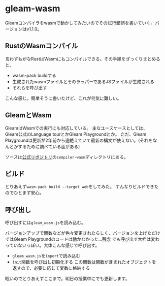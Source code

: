 # gleam-wasm

Gleamコンパイラをwasmで動かしてみたいのでその試行錯誤を書いていく。バージョンはv1.1.0。

## RustのWasmコンパイル

言わずもがなRustはWasmにもコンパイルできる。その手順をざっくりまとめると、

- wasm-pack buildする
- 生成されたwasmファイルとそのラッパーであるJSファイルが生成される
- それらを呼び出す

こんな感じ。簡単そうに書いたけど、これが何気に難しい。

## GleamとWasm

GleamはWasmでの実行にも対応している。
主なユースケースとしては、Gleam公式のLanguage tourとかGleam Playgroundとか。
ただ、Gleam Playgroundは更新が2年前から途絶えていて最新の構文が使えない。(それをなんとかするために調べている面がある)

ソースは[公式リポジトリ](https://github.com/gleam-lang/gleam/blob/main/compiler-wasm)の`compiler-wasm`ディレクトリにある。

## ビルド

とりあえず`wasm-pack build --target web`をしてみた。
すんなりビルドできたのでひとまず安心。

## 呼び出し

呼び出すには`gleam_wasm.js`を読み込む。

バージョンアップで関数などが色々変更されたらしく、バージョンを上げただけではGleam Playgroundのコードは動かなかった...残念
でも呼び出す大枠は変わっていないっぽい。大体こんな感じで呼び出す。


- `gleam_wasm.js`を`import`で読み込む
- `init`関数を呼び出し初期化する
  この関数は関数が含まれたオブジェクトを返すので、必要に応じて変数に格納する

眠いのでとりあえずここまで。明日の授業中にでも更新します。
